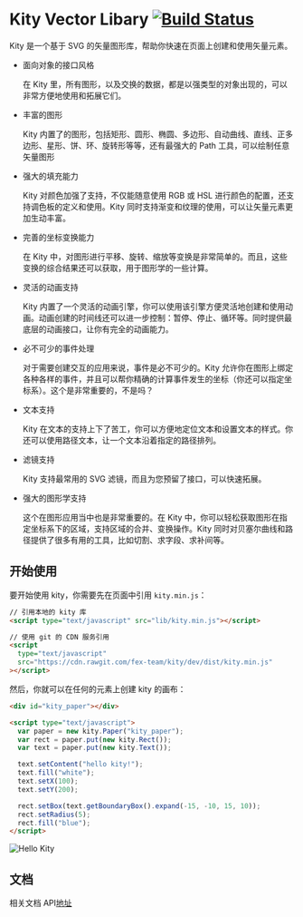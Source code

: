 # Kity Vector Libary [![Build Status](https://travis-ci.org/fex-team/kity.svg?branch=dev)](https://travis-ci.org/fex-team/kity)

Kity 是一个基于 SVG 的矢量图形库，帮助你快速在页面上创建和使用矢量元素。

- 面向对象的接口风格

  在 Kity 里，所有图形，以及交换的数据，都是以强类型的对象出现的，可以非常方便地使用和拓展它们。

- 丰富的图形

  Kity 内置了的图形，包括矩形、圆形、椭圆、多边形、自动曲线、直线、正多边形、星形、饼、环、旋转形等等，还有最强大的 Path 工具，可以绘制任意矢量图形

- 强大的填充能力

  Kity 对颜色加强了支持，不仅能随意使用 RGB 或 HSL 进行颜色的配置，还支持调色板的定义和使用。Kity 同时支持渐变和纹理的使用，可以让矢量元素更加生动丰富。

- 完善的坐标变换能力

  在 Kity 中，对图形进行平移、旋转、缩放等变换是非常简单的。而且，这些变换的综合结果还可以获取，用于图形学的一些计算。

- 灵活的动画支持

  Kity 内置了一个灵活的动画引擎，你可以使用该引擎方便灵活地创建和使用动画。动画创建的时间线还可以进一步控制：暂停、停止、循环等。同时提供最底层的动画接口，让你有完全的动画能力。

- 必不可少的事件处理

  对于需要创建交互的应用来说，事件是必不可少的。Kity 允许你在图形上绑定各种各样的事件，并且可以帮你精确的计算事件发生的坐标（你还可以指定坐标系）。这个是非常重要的，不是吗？

- 文本支持

  Kity 在文本的支持上下了苦工，你可以方便地定位文本和设置文本的样式。你还可以使用路径文本，让一个文本沿着指定的路径排列。

- 滤镜支持

  Kity 支持最常用的 SVG 滤镜，而且为您预留了接口，可以快速拓展。

- 强大的图形学支持

  这个在图形应用当中也是非常重要的。在 Kity 中，你可以轻松获取图形在指定坐标系下的区域，支持区域的合并、变换操作。Kity 同时对贝塞尔曲线和路径提供了很多有用的工具，比如切割、求字段、求补间等。

## 开始使用

要开始使用 kity，你需要先在页面中引用 `kity.min.js`：

```html
// 引用本地的 kity 库
<script type="text/javascript" src="lib/kity.min.js"></script>

// 使用 git 的 CDN 服务引用
<script
  type="text/javascript"
  src="https://cdn.rawgit.com/fex-team/kity/dev/dist/kity.min.js"
></script>
```

然后，你就可以在任何的元素上创建 kity 的画布：

```html
<div id="kity_paper"></div>

<script type="text/javascript">
  var paper = new kity.Paper("kity_paper");
  var rect = paper.put(new kity.Rect());
  var text = paper.put(new kity.Text());

  text.setContent("hello kity!");
  text.fill("white");
  text.setX(100);
  text.setY(200);

  rect.setBox(text.getBoundaryBox().expand(-15, -10, 15, 10));
  rect.setRadius(5);
  rect.fill("blue");
</script>
```

![Hello Kity](doc/images/hello-kity.png)

## 文档

相关文档 API[地址](https://yangtao2o.github.io/kity-svg/)
